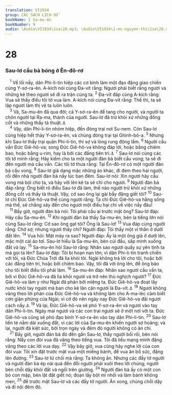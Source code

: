 ```yaml
---
translation: VI1934
group: CÁC SÁCH LỊCH-SỬ
bookName: I Sa-mu-ên 
bookNumber: 9
audio: \Audio\VI1934\1sa\28.mp3; \Audio\VI1934\1-ms-nguyen-thi\1sa\28.mp3
---
```


<div class="title"><h1>28</h1><h3>Sau-lơ cầu bà bóng ở Ên-đô-rơ</h3></div>
<span class="verse 1sa_28_1"> <sup>1</sup> Về lối nầy, dân Phi-li-tin hiệp các cơ binh làm một đạo đặng giao chiến cùng Y-sơ-ra-ên. A-kích nói cùng Đa-vít rằng: Ngươi phải biết rằng ngươi và những kẻ theo ngươi sẽ đi ra trận cùng ta. </span>
<span class="verse 1sa_28_2"><sup>2</sup> Đa-vít đáp cùng A-kích rằng: Vua sẽ thấy điều tôi tớ vua làm. A-kích nói cùng Đa-vít rằng: Thế thì, ta sẽ lập ngươi làm thị vệ ta luôn luôn. <br/></span>
<span class="verse 1sa_28_3"> <sup>3</sup> Vả, Sa-mu-ên đã qua đời; cả Y-sơ-ra-ên để tang cho người, và người ta chôn người tại Ra-ma, thành của người. Sau-lơ đã trừ khỏi xứ những đồng cốt và những thầy tà thuật.<a data-toggle="tooltip" data-placement="bottom" title="Le 20:27; Phu 18:10-11; 1Sa 25:1">⚓</a><br/></span>
<span class="verse 1sa_28_4"> <sup>4</sup> Vậy, dân Phi-li-tin nhóm hiệp, đến đóng trại nơi Su-nem. Còn Sau-lơ cũng hiệp hết thảy Y-sơ-ra-ên, và chúng đóng trại tại Ghinh-bô-a. </span>
<span class="verse 1sa_28_5"><sup>5</sup> Nhưng khi Sau-lơ thấy trại quân Phi-li-tin, thì sợ và lòng rung động lắm. </span>
<span class="verse 1sa_28_6"><sup>6</sup> Người cầu vấn Đức Giê-hô-va; song Đức Giê-hô-va không đáp lời, hoặc bằng chiêm bao, hoặc bằng u-rim, hay là bởi các đấng tiên tri.<a data-toggle="tooltip" data-placement="bottom" title="Dan 27:21">⚓</a></span>
<span class="verse 1sa_28_7"><sup>7</sup> Sau-lơ nói cùng các tôi tớ mình rằng: Hãy kiếm cho ta một người đàn bà biết cầu vong; ta sẽ đi đến người mà cầu vấn. Các tôi tớ thưa rằng: Tại Ên-đô-rơ có một người đàn bà cầu vong, </span>
<span class="verse 1sa_28_8"><sup>8</sup> Sau-lơ giả dạng mặc những áo khác, đi đem theo hai người, rồi đến nhà người đàn bà nầy lúc ban đêm. Sau-lơ nói: Xin ngươi hãy cầu vong mà bói cho ta, và hãy vời lên kẻ ta sẽ chỉ cho ngươi. </span>
<span class="verse 1sa_28_9"><sup>9</sup> Người đàn bà đáp rằng: Ông biết rõ điều Sau-lơ đã làm, thể nào người trừ khỏi xứ những đồng cốt và thầy tà thuật. Vậy, cớ sao ông lại gài bẫy đặng giết tôi? </span>
<span class="verse 1sa_28_10"><sup>10</sup> Sau-lơ chỉ Đức Giê-hô-va thề cùng người rằng: Ta chỉ Đức Giê-hô-va hằng sống mà thề, sẽ chẳng xảy đến cho ngươi một điều hại chi về việc nầy đâu! <br/></span>
<span class="verse 1sa_28_11"> <sup>11</sup> Bấy giờ, người đàn bà nói: Tôi phải cầu ai trước mặt ông? Sau-lơ đáp: Hãy cầu Sa-mu-ên. </span>
<span class="verse 1sa_28_12"><sup>12</sup> Khi người đàn bà thấy Sa-mu-ên, bèn la tiếng lớn nói cùng Sau-lơ rằng: Cớ sao ông gạt tôi? Ông là Sau-lơ! </span>
<span class="verse 1sa_28_13"><sup>13</sup> Vua đáp cùng người rằng: Chớ sợ; nhưng ngươi thấy chi? Người đáp: Tôi thấy một vì thần ở dưới đất lên. </span>
<span class="verse 1sa_28_14"><sup>14</sup> Vua hỏi: Mặt mày ra sao? Người đáp: Ấy là một ông già ở dưới lên, mặc một cái áo tơi. Sau-lơ hiểu là Sa-mu-ên, bèn cúi đầu, sấp mình xuống đất và lạy. </span>
<span class="verse 1sa_28_15"><sup>15</sup> Sa-mu-ên hỏi Sau-lơ rằng: Nhân sao ngươi quấy sự yên tịnh ta mà gọi ta lên? Sau-lơ đáp: Tôi bị hoạn nạn lớn; vì dân Phi-li-tin tranh chiến với tôi, và Đức Chúa Trời đã lìa khỏi tôi. Ngài không trả lời cho tôi, hoặc bởi các đấng tiên tri, hoặc bởi chiêm bao. Vậy, tôi đã vời ông lên, để ông bảo cho tôi biết điều tôi phải làm. </span>
<span class="verse 1sa_28_16"><sup>16</sup> Sa-mu-ên đáp: Nhân sao ngươi cầu vấn ta, bởi vì Đức Giê-hô-va đã lìa khỏi ngươi và trở nên thù nghịch ngươi? </span>
<span class="verse 1sa_28_17"><sup>17</sup> Đức Giê-hô-va làm y như Ngài đã phán bởi miệng ta. Đức Giê-hô-va đoạt lấy nước khỏi tay ngươi mà ban cho kẻ lân cận ngươi là Đa-vít.<a data-toggle="tooltip" data-placement="bottom" title="1Sa 15:28">⚓</a></span>
<span class="verse 1sa_28_18"><sup>18</sup> Ngươi không vâng theo lời phán của Đức Giê-hô-va và không làm cho A-ma-léc cảm biết cơn giận phừng của Ngài; vì cớ đó nên ngày nay Đức Giê-hô-va đãi ngươi cách nầy.<a data-toggle="tooltip" data-placement="bottom" title="1Sa 15:3-9">⚓</a></span>
<span class="verse 1sa_28_19"><sup>19</sup> Vả lại, Đức Giê-hô-va sẽ phó Y-sơ-ra-ên và ngươi vào tay dân Phi-li-tin. Ngày mai ngươi và các con trai ngươi sẽ ở một nơi với ta. Đức Giê-hô-va cũng sẽ phó đạo binh Y-sơ-ra-ên vào tay dân Phi-li-tin. </span>
<span class="verse 1sa_28_20"><sup>20</sup> Sau-lơ liền té nằm dài xuống đất, vì các lời của Sa-mu-ên khiến người sợ hoảng; và lại, người đã kiệt sức, bởi trọn ngày và đêm đó người không có ăn chi. <br/></span>
<span class="verse 1sa_28_21"> <sup>21</sup> Bấy giờ, người đàn bà đó đến gần Sau-lơ, thấy người bối rối, bèn nói rằng: Nầy con đòi vua đã vâng theo tiếng vua. Tôi đã liều mạng mình đặng vâng theo các lời vua dạy. </span>
<span class="verse 1sa_28_22"><sup>22</sup> Vậy bây giờ, vua cũng hãy nghe lời của con đòi vua: Tôi xin đặt trước mặt vua một miếng bánh, để vua ăn bổ sức, đặng lên đường. </span>
<span class="verse 1sa_28_23"><sup>23</sup> Sau-lơ từ chối mà rằng: Ta không ăn. Nhưng các đầy tớ người và người đàn bà ép nài quá đến đỗi người phải xuôi theo lời chúng; người bèn chỗi dậy khỏi đất và ngồi trên giường. </span>
<span class="verse 1sa_28_24"><sup>24</sup> Người đàn bà ấy có một con bò con mập, bèn lật đật giết nó; đoạn lấy bột mì nhồi và làm bánh không men, </span>
<span class="verse 1sa_28_25"><sup>25</sup> để trước mặt Sau-lơ và các đầy tớ người. Ăn xong, chúng chỗi dậy và đi nội đêm đó. <br/></span>
